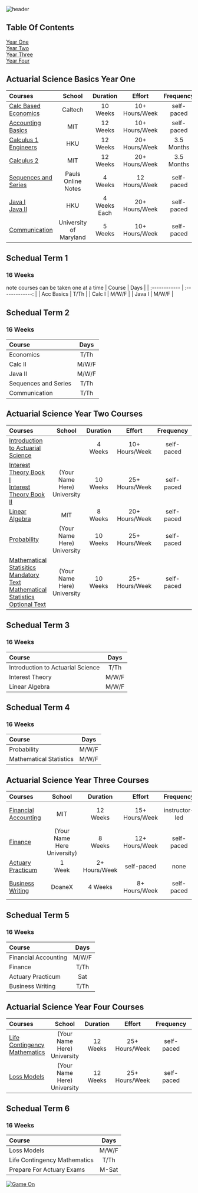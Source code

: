 ![header](https://capsule-render.vercel.app/api?type=waving&color=auto&height=300&section=header&text=Open%20Source%20Actuarial%20Science%20Degree&fontSize=40)
## Table Of Contents
[Year One](https://github.com/Trahji95/Open-Source-Actuarial-Science-Degree/blob/main/README.md#actuarial-science-basics-year-one) <br/>
[Year Two](https://github.com/Trahji95/Open-Source-Actuarial-Science-Degree/blob/main/README.md#actuarial-science-year-two-courses) <br/>
[Year Three](https://github.com/Trahji95/Open-Source-Actuarial-Science-Degree/blob/main/README.md#actuarial-science-year-three-courses) <br/>
[Year Four](https://github.com/Trahji95/Open-Source-Actuarial-Science-Degree/blob/main/README.md#actuarial-science-year-four-courses)
##  Actuarial Science Basics Year One
| Courses       | School          | Duration       |      Effort    |    Frequency   |  Prerequisites  |
| :------------ | :-------------: | :-------------:| :-------------:| :-------------:| :-------------: |
| [Calc Based Economics](https://www.edx.org/course/principles-of-economics-with-calculus?index=product&queryID=8110f58edf987600be897faed1fc8281&position=4)| Caltech |  10 <br/> Weeks   |  10+ <br/> Hours/Week  |  self-paced  |   none  |
| [Accounting Basics](https://ocw.mit.edu/courses/sloan-school-of-management/15-501-introduction-to-financial-and-managerial-accounting-spring-2004/) | MIT      |            12 <br/>Weeks  | 10+ <br/> Hours/Week  |  self-paced |  none  |
| [Calculus 1 Engineers](https://www.edx.org/course/engineering-calculus-and-differential-equations?index=product&queryID=80b24023c0d6d7b747480f4bfe03eb47&position=1) | HKU | 12 <br/> Weeks | 20+ Hours/Week | 3.5 <br/>Months | Pre-Calc |
| [Calculus 2](https://ocw.mit.edu/courses/mathematics/18-02sc-multivariable-calculus-fall-2010/) | MIT | 12 <br/> Weeks | 20+ Hours/Week | 3.5 <br/>Months | Calc 1 |
| [Sequences and Series](https://tutorial.math.lamar.edu/Classes/CalcII/SeriesIntro.aspx) | Pauls Online Notes | 4 <br/> Weeks | 12 <br/> Hours/Week | self-paced | Calc 1 |
| [Java I](https://learning.edx.org/course/course-v1:HKUSTx+COMP102.1x+3T2021/home) <br/> [Java II](https://www.edx.org/course/introduction-to-java-programming-part-2?index=product&queryID=62b2867389510917001c24736f7e44c7&position=1) | HKU | 4 <br/> Weeks Each | 20+ <br/>Hours/Week |self-paced | none |
| [Communication](https://www.edx.org/course/PMCOMM01?index=product&queryID=0b3bb64436fb04e0f65c2b91b0651bf7&position=13) | University of Maryland | 5 <br/> Weeks  | 10+ <br/>Hours/Week |self-paced | none |
## Schedual Term 1
### 16 Weeks 
note courses can be taken one at a time 
| Course        | Days            |
| :------------ | :-------------: |
| Acc Basics    | T/Th            |
| Calc I        | M/W/F           |
| Java I        | M/W/F           |
## Schedual Term 2
### 16 Weeks
| Course        | Days            |
| :------------ | :-------------: |
| Economics| T/Th            |
| Calc II       | M/W/F           |
| Java II       | M/W/F           |
| Sequences and Series | T/Th     |
| Communication | T/Th            |
## Actuarial Science Year Two Courses
| Courses       | School          | Duration       |      Effort    |    Frequency   |  Prerequisites  |
| :------------ | :-------------: | :-------------:| :-------------:| :-------------:| :-------------: |
| [Introduction to Actuarial Science](https://www.edx.org/course/introduction-to-actuarial-science?index=product&queryID=d5a866c3bef9d2778f61db89e56aa24a&position=17) |  | 4 <br/> Weeks | 10+ <br/> Hours/Week | self-paced | Mathematical Statisitcs - recommended | none |
| [Interest Theory Book I](https://www.amazon.com/Mathematics-Investment-Credit-Samuel-Broverman/dp/162542485X/ref=sr_1_1?crid=3C1TO0P5AY86R&keywords=Mathematics+of+Investment+%26+Credit+Samuel+A.+Broverman&qid=1641743372&s=books&sprefix=mathematics+of+investment+%26+credit+samuel+a.+broverman%2Cstripbooks%2C68&sr=1-1) <br/> [Interest Theory Book II](https://www.amazon.com/Derivatives-Markets-2nd-Robert-McDonald/dp/032128030X/ref=sr_1_2?crid=1R320MW3P1NPZ&keywords=derivatives+markets+mcdonald+2nd&qid=1641743731&sprefix=derivatives+markets+mcdonald+2nd%2Caps%2C102&sr=8-2) | (Your Name Here) University | 10 Weeks | 25+ <br/> Hours/Week | self-paced | Calc II  <br/> Sequences And Series |
| [Linear Algebra](https://ocw.mit.edu/courses/mathematics/18-06sc-linear-algebra-fall-2011/) | MIT | 8 <br/> Weeks | 20+ <br/> Hours/Week | self-paced | Calc I |
| [Probability](https://www.amazon.com/Probability-Springer-Texts-Statistics-Pitman-dp-0387979743/dp/0387979743/ref=mt_other?_encoding=UTF8&me=&qid=1641325716) |  (Your Name Here) University | 10 Weeks | 25+ <br/> Hours/Week | self-paced | Calc II  <br/> Sequences And Series |
| [Mathematical Statisitics Mandatory Text](https://www.amazon.com/s?k=John+E.+Freund%27s+Mathematical+Statistics+with+Applications&i=stripbooks&crid=365XSNOQ6LW0L&sprefix=john+e.+freund%27s+mathematical+statistics+with+applications+%2Cstripbooks%2C63&ref=nb_sb_noss) <br/> [Mathematical Statistics Optional Text](https://www.amazon.com/Introduction-Probability-Cambridge-Mathematical-Textbooks/dp/1108415857) | (Your Name Here) University | 10 Weeks | 25+ <br/> Hours/Week | self-paced | Calc II  <br/> Sequences And Series |
## Schedual Term 3
### 16 Weeks 
| Course        | Days            |
| :------------ | :-------------: |
| Introduction to Actuarial Science| T/Th            |
| Interest Theory        | M/W/F           |
| Linear Algebra        | M/W/F           |
## Schedual Term 4
### 16 Weeks 
| Course        | Days            |
| :------------ | :-------------: |
| Probability        | M/W/F           |
| Mathematical Statistics        | M/W/F           |
## Actuarial Science Year Three Courses
| Courses       | School          | Duration       |      Effort    |    Frequency   |  Prerequisites  |
| :------------ | :-------------: | :-------------:| :-------------:| :-------------:| :-------------: |
| [Financial Accounting](https://www.edx.org/course/finance-accounting?index=product&queryID=696f3c4dbb6d7e41e195c14c93593448&position=3) | MIT | 12 <br/> Weeks | 15+ <br/> Hours/Week | instructor-led | Calc II <br/> Linear Algebra |
| [Finance](https://www.amazon.com/Essentials-Corporate-Finance-6Ed-2008/dp/B01CCPV5RM/ref=sr_1_4?crid=DSALMYQ7FHZO&keywords=ross%2C+s+essentials+of+corporate+finance&qid=1641418297&s=books&sprefix=ross%2C+s+essentials+of+corporatefinance+%2Cstripbooks%2C65&sr=1-4) | (Your Name Here University) | 8 <br/> Weeks | 12+ <br/> Hours/Week | self-paced | none |
| [Actuary Practicum](https://www.youtube.com/c/EtchedActuarial/videos) | 1 <br/> Week | 2+ <br/> Hours/Week | self-paced | none |
| [Business Writing](https://www.edx.org/course/business-writing-techniques?index=product&queryID=e2d3209a5188d944a0c00df45ec95a6d&position=2) | DoaneX | 4 Weeks | 8+ <br/> Hours/Week | self-paced | College Writing Level 1 |
## Schedual Term 5
### 16 Weeks 
| Course        | Days            |
| :------------ | :-------------: |
| Financial Accounting        | M/W/F           |
| Finance       | T/Th           |
| Actuary Practicum | Sat |
| Business Writing | T/Th |
## Actuarial Science Year Four Courses
| Courses       | School          | Duration       |      Effort    |    Frequency   |  Prerequisites  |
| :------------ | :-------------: | :-------------:| :-------------:| :-------------:| :-------------: |
| [Life Contingency Mathematics](https://www.amazon.com/Actuarial-Mathematics-Contingent-International-Science/dp/1107044073/ref=sr_1_4?crid=2UCE1OVKD3XLW&keywords=Actuarial+Mathematics+for+Life+Contingent+Risks&qid=1641491979&refinements=p_n_condition-type%3A1294425011&rnid=1294421011&s=books&sprefix=actuarial+mathematics+for+life+contingent+risks%2Cstripbooks%2C388&sr=1-4) | (Your Name Here) University | 12 <br/> Weeks | 25+ <br/> Hours/Week | self-paced | High Level Math & Jr Standing |
| [Loss Models](https://www.amazon.com/Loss-Models-Decisions-Stuart-Klugman/dp/1118315324/ref=sr_1_6?crid=2RUIL6IN9DLUD&keywords=Loss+Models%3A+From+Data+to+Decisions&qid=1641492335&s=books&sprefix=loss+models+from+data+to+decisions%2Cstripbooks%2C238&sr=1-6) |  (Your Name Here) University | 12 <br/> Weeks | 25+ <br/> Hours/Week | self-paced | High Level Math & Jr Standing |
## Schedual Term 6
### 16 Weeks 
| Course        | Days            |
| :------------ | :-------------: |
| Loss Models      | M/W/F           |
| Life Contingency Mathematics    | T/Th           |
| Prepare For Actuary Exams | M-Sat |

[![Game On](https://user-images.githubusercontent.com/41341845/148693454-5faec0ed-bd11-4763-8802-242ae77988f9.png)](https://www.soa.org/education/exam-req/edu-asa-req/)
